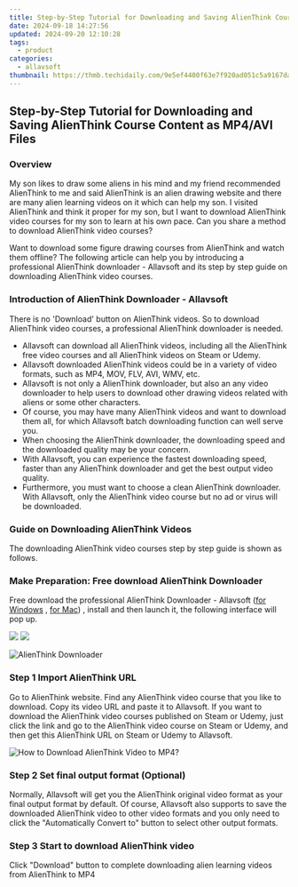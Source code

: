 ```yaml
---
title: Step-by-Step Tutorial for Downloading and Saving AlienThink Course Content as MP4/AVI Files
date: 2024-09-18 14:27:56
updated: 2024-09-20 12:10:28
tags:
  - product
categories:
  - allavsoft
thumbnail: https://thmb.techidaily.com/9e5ef4400f63e7f920ad051c5a9167da56f0ec84a54929789d005136b7898918.jpg
---
```


## Step-by-Step Tutorial for Downloading and Saving AlienThink Course Content as MP4/AVI Files

### Overview

My son likes to draw some aliens in his mind and my friend recommended AlienThink to me and said AlienThink is an alien drawing website and there are many alien learning videos on it which can help my son. I visited AlienThink and think it proper for my son, but I want to download AlienThink video courses for my son to learn at his own pace. Can you share a method to download AlienThink video courses?

Want to download some figure drawing courses from AlienThink and watch them offline? The following article can help you by introducing a professional AlienThink downloader - Allavsoft and its step by step guide on downloading AlienThink video courses.

### Introduction of AlienThink Downloader - Allavsoft

There is no 'Download' button on AlienThink videos. So to download AlienThink video courses, a professional AlienThink downloader is needed.

* Allavsoft can download all AlienThink videos, including all the AlienThink free video courses and all AlienThink videos on Steam or Udemy.
* Allavsoft downloaded AlienThink videos could be in a variety of video formats, such as MP4, MOV, FLV, AVI, WMV, etc.
* Allavsoft is not only a AlienThink downloader, but also an any video downloader to help users to download other drawing videos related with aliens or some other characters.
* Of course, you may have many AlienThink videos and want to download them all, for which Allavsoft batch downloading function can well serve you.
* When choosing the AlienThink downloader, the downloading speed and the downloaded quality may be your concern.
* With Allavsoft, you can experience the fastest downloading speed, faster than any AlienThink downloader and get the best output video quality.
* Furthermore, you must want to choose a clean AlienThink downloader. With Allavsoft, only the AlienThink video course but no ad or virus will be downloaded.

### Guide on Downloading AlienThink Videos

The downloading AlienThink video courses step by step guide is shown as follows.

### Make Preparation: Free download AlienThink Downloader

Free download the professional AlienThink Downloader - Allavsoft ([for Windows](https://tools.techidaily.com/allavsoft/products/) , [for Mac](https://tools.techidaily.com/allavsoft/products/)) , install and then launch it, the following interface will pop up.

[![](https://www.allavsoft.com/how-to/../images/how-to/free-download-win.jpg)](https://tools.techidaily.com/allavsoft/products/) [![](https://www.allavsoft.com/how-to/../images/how-to/free-download-mac.jpg)](https://tools.techidaily.com/allavsoft/products/)

![AlienThink Downloader](https://www.allavsoft.com/how-to/../images/allavsoft/screen-shot-600.jpg)

### Step 1 Import AlienThink URL

Go to AlienThink website. Find any AlienThink video course that you like to download. Copy its video URL and paste it to Allavsoft. If you want to download the AlienThink video courses published on Steam or Udemy, just click the link and go to the AlienThink video course on Steam or Udemy, and then get this AlienThink URL on Steam or Udemy to Allavsoft.

![How to Download AlienThink Video to MP4?](https://www.allavsoft.com/how-to/../images/how-to/download-rtmp-video/download-rtmp-video.jpg)

### Step 2 Set final output format (Optional)

Normally, Allavsoft will get you the AlienThink original video format as your final output format by default. Of course, Allavsoft also supports to save the downloaded AlienThink video to other video formats and you only need to click the "Automatically Convert to" button to select other output formats.

### Step 3 Start to download AlienThink video

Click "Download" button to complete downloading alien learning videos from AlienThink to MP4

<ins class="adsbygoogle"
     style="display:block"
     data-ad-format="autorelaxed"
     data-ad-client="ca-pub-7571918770474297"
     data-ad-slot="1223367746"></ins>



<ins class="adsbygoogle"
     style="display:block"
     data-ad-client="ca-pub-7571918770474297"
     data-ad-slot="8358498916"
     data-ad-format="auto"
     data-full-width-responsive="true"></ins>
